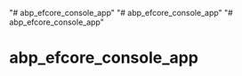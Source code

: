 "# abp_efcore_console_app" 
"# abp_efcore_console_app" 
"# abp_efcore_console_app" 
# abp_efcore_console_app
